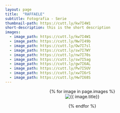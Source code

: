```yaml
---
layout: page
title:  "RAFFAELE"
subtitle: Fotografia - Serie
thumbnail-path: https://cutt.ly/kw7I4W1
short-description: this is the short description
images:
  - image_path: https://cutt.ly/kw7I4W1
  - image_path: https://cutt.ly/Nw7I49b
  - image_path: https://cutt.ly/Ow7I7sl
  - image_path: https://cutt.ly/sw7I7WY
  - image_path: https://cutt.ly/nw7I70s
  - image_path: https://cutt.ly/sw7I5ag
  - image_path: https://cutt.ly/gw7I6AL
  - image_path: https://cutt.ly/Pw7I5UV
  - image_path: https://cutt.ly/xw7I6rS
  - image_path: https://cutt.ly/Hw7I68S
---
```

<center>
{% for image in page.images %}
  <div class="collection">
	<img src="{{ image.image_path }}" alt="{{ image.title}}"/>
	<p></p>
  </div>
{% endfor %}
</center>
